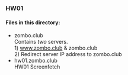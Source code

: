 ### HW01
  
  
#### Files in this directory:
 - zombo.club  
     Contains *two* servers.  
       1) www.zombo.club & zombo.club  
       2) Redirect server IP address to zombo.club  
 - hw01.zombo.club  
     HW01 Screenfetch  
